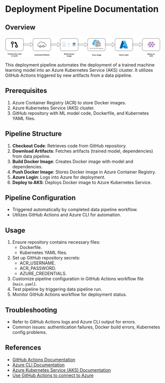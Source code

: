 # Deployment Pipeline Documentation

## Overview

![Alt text](deploy_updated.png?raw=true "Deployment Pipeline")

This deployment pipeline automates the deployment of a trained machine learning model into an Azure Kubernetes Service (AKS) cluster. It utilizes GitHub Actions triggered by new artifacts from a data pipeline.

## Prerequisites

1. Azure Container Registry (ACR) to store Docker images.
2. Azure Kubernetes Service (AKS) cluster.
3. GitHub repository with ML model code, Dockerfile, and Kubernetes YAML files.

## Pipeline Structure

1. **Checkout Code**: Retrieves code from GitHub repository.
2. **Download Artifacts**: Fetches artifacts (trained model, dependencies) from data pipeline.
3. **Build Docker Image**: Creates Docker image with model and dependencies.
4. **Push Docker Image**: Stores Docker image in Azure Container Registry.
5. **Azure Login**: Logs into Azure for deployment.
6. **Deploy to AKS**: Deploys Docker image to Azure Kubernetes Service.

## Pipeline Configuration

- Triggered automatically by completed data pipeline workflow.
- Utilizes GitHub Actions and Azure CLI for automation.

## Usage

1. Ensure repository contains necessary files:
   - Dockerfile.
   - Kubernetes YAML files.
2. Set up GitHub repository secrets:
   - ACR_USERNAME.
   - ACR_PASSWORD.
   - AZURE_CREDENTIALS.
3. Customize pipeline configuration in GitHub Actions workflow file (`main.yaml`).
4. Test pipeline by triggering data pipeline run.
5. Monitor GitHub Actions workflow for deployment status.

## Troubleshooting

- Refer to GitHub Actions logs and Azure CLI output for errors.
- Common issues: authentication failures, Docker build errors, Kubernetes config problems.

## References

- [GitHub Actions Documentation](https://docs.github.com/en/actions)
- [Azure CLI Documentation](https://docs.microsoft.com/en-us/cli/azure)
- [Azure Kubernetes Service (AKS) Documentation](https://docs.microsoft.com/en-us/azure/aks)
- [Use GitHub Actions to connect to Azure](https://learn.microsoft.com/en-us/azure/developer/github/connect-from-azure?tabs=azure-portal%2Cwindows)
